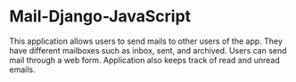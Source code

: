 # Mail-Django-JavaScript
This application allows users to send mails to other users of the app. They have different mailboxes such as inbox, sent, and archived. Users can send mail through a web form. Application also keeps track of read and unread emails.
